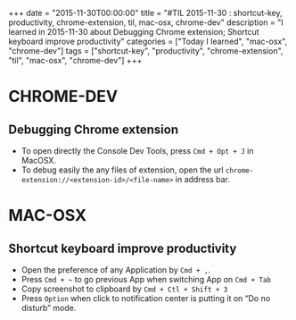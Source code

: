 +++
date = "2015-11-30T00:00:00"
title = "#TIL 2015-11-30 : shortcut-key, productivity, chrome-extension, til, mac-osx, chrome-dev"
description = "I learned in 2015-11-30 about Debugging Chrome extension; Shortcut keyboard improve productivity"
categories = ["Today I learned", "mac-osx", "chrome-dev"]
tags = ["shortcut-key", "productivity", "chrome-extension", "til", "mac-osx", "chrome-dev"]
+++


# CHROME-DEV

## Debugging Chrome extension

- To open directly the Console Dev Tools, press `Cmd + Opt + J` in MacOSX.
- To debug easily the any files of extension, open the url `chrome-extension://<extension-id>/<file-name>` in address bar.

# MAC-OSX

## Shortcut keyboard improve productivity

- Open the preference of any Application by `Cmd + ,`.
- Press `Cmd + ~` to go previous App when switching App on `Cmd + Tab`
- Copy screenshot to clipboard by `Cmd + Ctl + Shift + 3`
- Press `Option` when click to notification center is putting it on “Do no disturb” mode.
